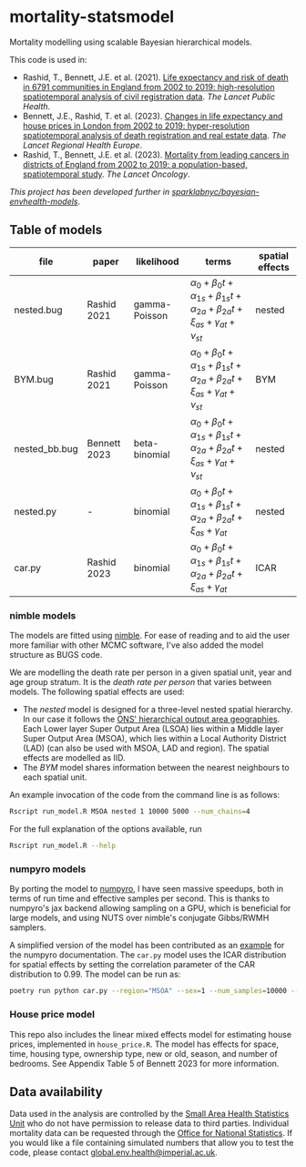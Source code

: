 # mortality-statsmodel

Mortality modelling using scalable Bayesian hierarchical models.

This code is used in:

- Rashid, T., Bennett, J.E. et al. (2021). [Life expectancy and risk of death in 6791 communities in England from 2002 to 2019: high-resolution spatiotemporal analysis of civil registration data](https://www.thelancet.com/journals/lanpub/article/PIIS2468-2667(21)00205-X/fulltext). _The Lancet Public Health_.
- Bennett, J.E., Rashid, T. et al. (2023). [Changes in life expectancy and house prices in London from 2002 to 2019: hyper-resolution spatiotemporal analysis of death registration and real estate data](https://www.thelancet.com/journals/lanepe/article/PIIS2666-7762(22)00276-9/fulltext). _The Lancet Regional Health Europe_.
- Rashid, T., Bennett, J.E. et al. (2023). [Mortality from leading cancers in districts of England from 2002 to 2019: a population-based, spatiotemporal study](https://www.thelancet.com/journals/lanonc/article/PIIS1470-2045(23)00530-2/fulltext). _The Lancet Oncology_.

_This project has been developed further in [sparklabnyc/bayesian-envhealth-models](https://github.com/sparklabnyc/bayesian-envhealth-models)_.

## Table of models

file       | paper       | likelihood    | terms                                                                    | spatial effects
---------- | ----------- | ------------- | ------------------------------------------------------------------------------- | -------
nested.bug | Rashid 2021 | gamma-Poisson | $α_0 + β_0 t + α_{1s} + β_{1s} t+ α_{2a} + β_{2a} t + ξ_{as} + γ_{at} + ν_{st}$ | nested
BYM.bug    | Rashid 2021 | gamma-Poisson | $α_0 + β_0 t + α_{1s} + β_{1s} t+ α_{2a} + β_{2a} t + ξ_{as} + γ_{at} + ν_{st}$ | BYM
nested_bb.bug | Bennett 2023 | beta-binomial | $α_0 + β_0 t + α_{1s} + β_{1s} t+ α_{2a} + β_{2a} t + ξ_{as} + γ_{at} + ν_{st}$ | nested
nested.py     | -        | binomial      | $α_0 + β_0 t + α_{1s} + β_{1s} t+ α_{2a} + β_{2a} t + ξ_{as} + γ_{at}$          | nested
car.py        | Rashid 2023 | binomial      | $α_0 + β_0 t + α_{1s} + β_{1s} t+ α_{2a} + β_{2a} t + ξ_{as} + γ_{at}$          | ICAR

### nimble models

The models are fitted using [nimble](https://r-nimble.org).
For ease of reading and to aid the user more familiar with other MCMC software, I've also added the model structure as BUGS code.

We are modelling the death rate per person in a given spatial unit, year and age group stratum.
It is the _death rate per person_ that varies between models. The following spatial effects are used:

- The _nested_ model is designed for a three-level nested spatial hierarchy. In our case it follows the [ONS' hierarchical output area geographies](https://www.ons.gov.uk/methodology/geography/ukgeographies/censusgeography). Each Lower layer Super Output Area (LSOA) lies within a Middle layer Super Output Area (MSOA), which lies within a Local Authority District (LAD) (can also be used with MSOA, LAD and region). The spatial effects are modelled as IID.
- The _BYM_ model shares information between the nearest neighbours to each spatial unit.

An example invocation of the code from the command line is as follows:

```sh
Rscript run_model.R MSOA nested 1 10000 5000 --num_chains=4
```

For the full explanation of the options available, run

```sh
Rscript run_model.R --help
```

### numpyro models

By porting the model to [numpyro](https://num.pyro.ai/), I have seen massive speedups, both in terms of run time and effective samples per second.
This is thanks to numpyro's jax backend allowing sampling on a GPU, which is beneficial for large models, and using NUTS over nimble's conjugate Gibbs/RWMH samplers.

A simplified version of the model has been contributed as an [example](https://num.pyro.ai/en/latest/examples/mortality.html) for the numpyro documentation.
The `car.py` model uses the ICAR distribution for spatial effects by setting the correlation parameter of the CAR distribution to 0.99. The model can be run as:

```sh
poetry run python car.py --region="MSOA" --sex=1 --num_samples=10000 --num_warmup=5000 --num_chains=4 --device="cpu"
```

### House price model

This repo also includes the linear mixed effects model for estimating house prices, implemented in `house_price.R`.
The model has effects for space, time, housing type, ownership type, new or old, season, and number of bedrooms.
See Appendix Table 5 of Bennett 2023 for more information.

## Data availability

Data used in the analysis are controlled by the [Small Area Health Statistics Unit](https://www.imperial.ac.uk/school-public-health/epidemiology-and-biostatistics/small-area-health-statistics-unit/) who do not have permission to release data to third parties. Individual mortality data can be requested through the [Office for National Statistics](https://www.ons.gov.uk).
If you would like a file containing simulated numbers that allow you to test the code, please contact [global.env.health@imperial.ac.uk](mailto:global.env.health@imperial.ac.uk?subject=mortality%20simulation).
